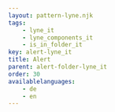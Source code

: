 ```yaml
---
layout: pattern-lyne.njk
tags: 
    - lyne_it
    - lyne_components_it
    - is_in_folder_it
key: alert-lyne_it
title: Alert
parent: alert-folder-lyne_it
order: 30
availablelanguages: 
    - de
    - en
---
```

